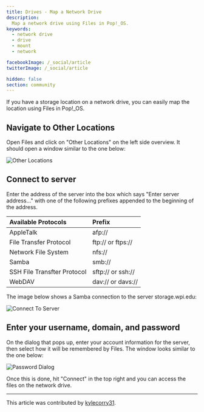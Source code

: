 ```yaml
---
title: Drives - Map a Network Drive
description:
  Map a network drive using Files in Pop!_OS.
keywords:
  - network drive
  - drive
  - mount
  - network

facebookImage: /_social/article
twitterImage: /_social/article

hidden: false
section: community
---
```


If you have a storage location on a network drive, you can easily map the location using Files in Pop!\_OS.

## Navigate to Other Locations

Open Files and click on "Other Locations" on the left side overview. It should open a window similar to the one below:

![Other Locations](/images/map-a-network-drive/other-locations.png)

## Connect to server

Enter the address of the server into the box which says "Enter server address..." with one of the following prefixes appended to the beginning of the address.

| Available Protocols | Prefix     |
| :------------- | :------------- |
| AppleTalk      | afp://       |
| File Transfer Protocol      | ftp:// or ftps://  |
| Network File System      | nfs://       |
| Samba      | smb://       |
| SSH File Transfter Protocol      | sftp:// or ssh://  |
| WebDAV      | dav:// or davs://   |

The image below shows a Samba connection to the server storage.wpi.edu:

![Connect To Server](/images/map-a-network-drive/connect-to-server.png)

## Enter your username, domain, and password

On the dialog that pops up, enter your account information for the server, then select how it will be remembered by Files. The window looks similar to the one below:

![Password Dialog](/images/map-a-network-drive/password-dialog.png)

Once this is done, hit "Connect" in the top right and you can access the files on the network drive.

---

This article was contributed by [kylecorry31](https://github.com/kylecorry31).
